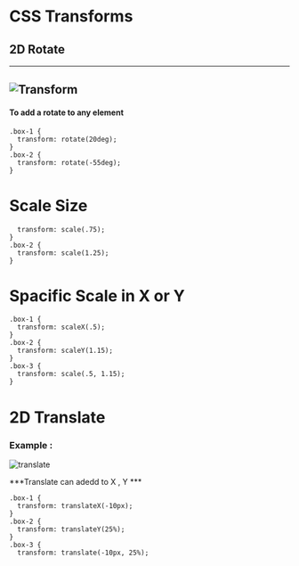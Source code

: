# CSS Transforms
## 2D Rotate 

-------------------------
![Transform](https://res.cloudinary.com/dno0vkynk/image/upload/v1475392871/CSS3Transforms2D.png)
------------------------

#### To add a rotate to any element 

```
.box-1 {
  transform: rotate(20deg);
}
.box-2 {
  transform: rotate(-55deg);
}
```

# Scale Size 
```.box-1 {
  transform: scale(.75);
}
.box-2 {
  transform: scale(1.25);
}
```

# Spacific Scale in X or Y

```
.box-1 {
  transform: scaleX(.5);
}
.box-2 {
  transform: scaleY(1.15);
}
.box-3 {
  transform: scale(.5, 1.15);
}
```

# 2D Translate

### Example :

![translate](https://i7x7p5b7.stackpathcdn.com/codrops/wp-content/uploads/2014/12/translate-example.png)


***Translate can adedd to X , Y ***

```
.box-1 {
  transform: translateX(-10px);
}
.box-2 {
  transform: translateY(25%);
}
.box-3 {
  transform: translate(-10px, 25%);
```